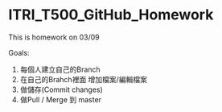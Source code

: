 # ITRI_T500_GitHub_Homework
This is homework on 03/09

Goals:
1. 每個人建立自己的Branch
2. 在自己的Brahch裡面 增加檔案/編輯檔案
3. 做儲存(Commit changes)
4. 做Pull / Merge 到 master

